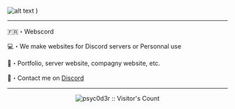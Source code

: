 ![alt text](https://media.discordapp.net/attachments/1245486232625086585/1246587737675403365/Capture_decran_le_2024-06-01_a_18.11.36.png?ex=665ceecd&is=665b9d4d&hm=61c4670393c3654c8d91eca6f35481755107e2a53b0628da28b6da414d4f42e0&=&format=webp&quality=lossless&width=582&height=386)
)

----

🇫🇷・Webscord

💻・We make websites for Discord servers or Personnal use

🌴・Portfolio, server website, compagny website, etc.

🚥・Contact me on [Discord](https://discord.com/users/1182721111658602549)

----

<p align="center"><img src="https://profile-counter.glitch.me/{Webscord}/count.svg" alt="psyc0d3r :: Visitor's Count" /></p>
